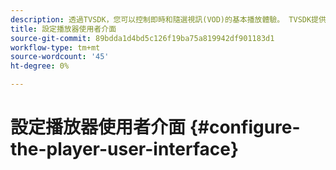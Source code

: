 ```yaml
---
description: 透過TVSDK，您可以控制即時和隨選視訊(VOD)的基本播放體驗。 TVSDK提供播放器例項上的方法和屬性，可用來設定播放器使用者介面。
title: 設定播放器使用者介面
source-git-commit: 89bdda1d4bd5c126f19ba75a819942df901183d1
workflow-type: tm+mt
source-wordcount: '45'
ht-degree: 0%

---
```



# 設定播放器使用者介面 {#configure-the-player-user-interface}
